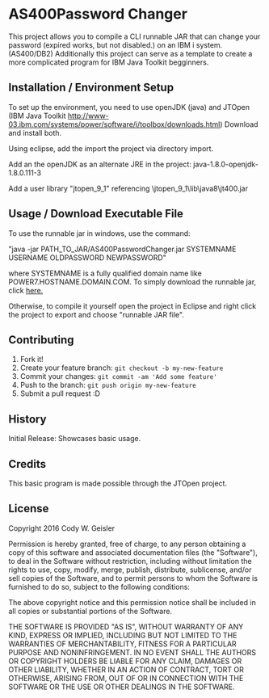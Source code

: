 ﻿# AS400Password Changer

This project allows you to compile a CLI runnable JAR that can change your password (expired works, but not disabled.) on an IBM i system. (AS400/DB2)
Additionally this project can serve as a template to create a more complicated program for IBM Java Toolkit begginners. 

## Installation / Environment Setup

To set up the environment, you need to use openJDK (java) and JTOpen (IBM Java Toolkit http://www-03.ibm.com/systems/power/software/i/toolbox/downloads.html) Download and install both. 

Using eclipse, add the import the project via directory import. 

Add an the openJDK as an alternate JRE in the project:  java-1.8.0-openjdk-1.8.0.111-3

Add a user library "jtopen_9_1" referencing \jtopen_9_1\lib\java8\jt400.jar

## Usage / Download Executable File

To use the runnable jar in windows, use the command: 

"java -jar PATH_TO_JAR/AS400PasswordChanger.jar SYSTEMNAME USERNAME OLDPASSWORD NEWPASSWORD" 

where SYSTEMNAME is a fully qualified domain name like POWER7.HOSTNAME.DOMAIN.COM.
To simply download the runnable jar, click [here.](https://github.com/cwg999/AS400PasswordChanger/raw/master/export/AS400PasswordChanger.jar)

Otherwise, to compile it yourself open the project in Eclipse and right click the project to export and choose "runnable JAR file".

## Contributing

1. Fork it!
2. Create your feature branch: `git checkout -b my-new-feature`
3. Commit your changes: `git commit -am 'Add some feature'`
4. Push to the branch: `git push origin my-new-feature`
5. Submit a pull request :D

## History

Initial Release:
Showcases basic usage.

## Credits

This basic program is made possible through the JTOpen project.

## License

Copyright 2016 Cody W. Geisler

Permission is hereby granted, free of charge, to any person obtaining a copy of this software and associated documentation files (the "Software"), to deal in the Software without restriction, including without limitation the rights to use, copy, modify, merge, publish, distribute, sublicense, and/or sell copies of the Software, and to permit persons to whom the Software is furnished to do so, subject to the following conditions:

The above copyright notice and this permission notice shall be included in all copies or substantial portions of the Software.

THE SOFTWARE IS PROVIDED "AS IS", WITHOUT WARRANTY OF ANY KIND, EXPRESS OR IMPLIED, INCLUDING BUT NOT LIMITED TO THE WARRANTIES OF MERCHANTABILITY, FITNESS FOR A PARTICULAR PURPOSE AND NONINFRINGEMENT. IN NO EVENT SHALL THE AUTHORS OR COPYRIGHT HOLDERS BE LIABLE FOR ANY CLAIM, DAMAGES OR OTHER LIABILITY, WHETHER IN AN ACTION OF CONTRACT, TORT OR OTHERWISE, ARISING FROM, OUT OF OR IN CONNECTION WITH THE SOFTWARE OR THE USE OR OTHER DEALINGS IN THE SOFTWARE.
